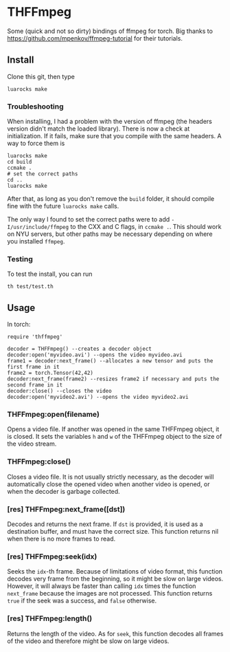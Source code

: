 # THFFmpeg

Some (quick and not so dirty) bindings of ffmpeg for torch.
Big thanks to https://github.com/mpenkov/ffmpeg-tutorial for their tutorials.

## Install

Clone this git, then type
```
luarocks make
```

### Troubleshooting

When installing, I had a problem with the version of ffmpeg (the headers version didn't match the loaded library).
There is now a check at initialization. If it fails, make sure that you compile with the same headers.
A way to force them is
```
luarocks make
cd build
ccmake .
# set the correct paths
cd ..
luarocks make
```
After that, as long as you don't remove the `build` folder, it should compile fine with the future `luarocks make` calls.

The only way I found to set the correct paths were to add `-I/usr/include/ffmpeg` to the CXX and C flags, in `ccmake .`.
This should work on NYU servers, but other paths may be necessary depending on where you installed `ffmpeg`.

### Testing

To test the install, you can run
```
th test/test.th
```

## Usage

In torch:
```
require 'thffmpeg'

decoder = THFFmpeg() --creates a decoder object
decoder:open('myvideo.avi') --opens the video myvideo.avi
frame1 = decoder:next_frame() --allocates a new tensor and puts the first frame in it
frame2 = torch.Tensor(42,42)
decoder:next_frame(frame2) --resizes frame2 if necessary and puts the second frame in it
decoder:close() --closes the video
decoder:open('myvideo2.avi') --opens the video myvideo2.avi
```

### THFFmpeg:open(filename)

Opens a video file. If another was opened in the same THFFmpeg object, it is closed.
It sets the variables `h` and `w` of the THFFmpeg object to the size of the video stream.

### THFFmpeg:close()

Closes a video file. It is not usually strictly necessary, as the decoder will
automatically close the opened video when another video is opened,
or when the decoder is garbage collected.

### [res] THFFmpeg:next_frame([dst])

Decodes and returns the next frame. If `dst` is provided, it is used as a destination buffer,
and must have the correct size.
This function returns nil when there is no more frames to read.

### [res] THFFmpeg:seek(idx)

Seeks the `idx`-th frame. Because of limitations of video format, this function decodes
very frame from the beginning, so it might be slow on large videos. However, it will
always be faster than calling `idx` times the function `next_frame` because the
images are not processed.
This function returns `true` if the seek was a success, and `false` otherwise.

### [res] THFFmpeg:length()

Returns the length of the video. As for `seek`, this function decodes all frames of the
video and therefore might be slow on large videos.
